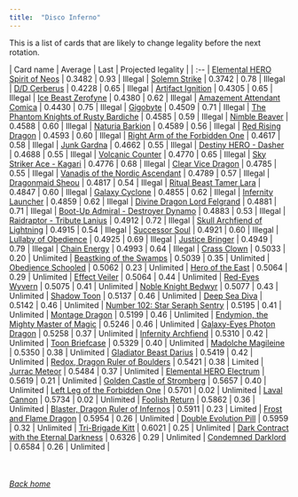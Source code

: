 ```yaml
---
title:  "Disco Inferno"
---
```


This is a list of cards that are likely to change legality before the next rotation.

| Card name | Average | Last | Projected legality |
| :-- |
[Elemental HERO Spirit of Neos](https://db.ygoprodeck.com/card/?search=Elemental%20HERO%20Spirit%20of%20Neos) | 0.3482 | 0.93 | Illegal |
[Solemn Strike](https://db.ygoprodeck.com/card/?search=Solemn%20Strike) | 0.3742 | 0.78 | Illegal |
[D/D Cerberus](https://db.ygoprodeck.com/card/?search=D/D%20Cerberus) | 0.4228 | 0.65 | Illegal |
[Artifact Ignition](https://db.ygoprodeck.com/card/?search=Artifact%20Ignition) | 0.4305 | 0.65 | Illegal |
[Ice Beast Zerofyne](https://db.ygoprodeck.com/card/?search=Ice%20Beast%20Zerofyne) | 0.4380 | 0.62 | Illegal |
[Amazement Attendant Comica](https://db.ygoprodeck.com/card/?search=Amazement%20Attendant%20Comica) | 0.4430 | 0.75 | Illegal |
[Gigobyte](https://db.ygoprodeck.com/card/?search=Gigobyte) | 0.4509 | 0.71 | Illegal |
[The Phantom Knights of Rusty Bardiche](https://db.ygoprodeck.com/card/?search=The%20Phantom%20Knights%20of%20Rusty%20Bardiche) | 0.4585 | 0.59 | Illegal |
[Nimble Beaver](https://db.ygoprodeck.com/card/?search=Nimble%20Beaver) | 0.4588 | 0.60 | Illegal |
[Naturia Barkion](https://db.ygoprodeck.com/card/?search=Naturia%20Barkion) | 0.4589 | 0.56 | Illegal |
[Red Rising Dragon](https://db.ygoprodeck.com/card/?search=Red%20Rising%20Dragon) | 0.4593 | 0.60 | Illegal |
[Right Arm of the Forbidden One](https://db.ygoprodeck.com/card/?search=Right%20Arm%20of%20the%20Forbidden%20One) | 0.4617 | 0.58 | Illegal |
[Junk Gardna](https://db.ygoprodeck.com/card/?search=Junk%20Gardna) | 0.4662 | 0.55 | Illegal |
[Destiny HERO - Dasher](https://db.ygoprodeck.com/card/?search=Destiny%20HERO%20-%20Dasher) | 0.4688 | 0.55 | Illegal |
[Volcanic Counter](https://db.ygoprodeck.com/card/?search=Volcanic%20Counter) | 0.4770 | 0.65 | Illegal |
[Sky Striker Ace - Kagari](https://db.ygoprodeck.com/card/?search=Sky%20Striker%20Ace%20-%20Kagari) | 0.4776 | 0.68 | Illegal |
[Clear Vice Dragon](https://db.ygoprodeck.com/card/?search=Clear%20Vice%20Dragon) | 0.4785 | 0.55 | Illegal |
[Vanadis of the Nordic Ascendant](https://db.ygoprodeck.com/card/?search=Vanadis%20of%20the%20Nordic%20Ascendant) | 0.4789 | 0.57 | Illegal |
[Dragonmaid Sheou](https://db.ygoprodeck.com/card/?search=Dragonmaid%20Sheou) | 0.4817 | 0.54 | Illegal |
[Ritual Beast Tamer Lara](https://db.ygoprodeck.com/card/?search=Ritual%20Beast%20Tamer%20Lara) | 0.4847 | 0.60 | Illegal |
[Galaxy Cyclone](https://db.ygoprodeck.com/card/?search=Galaxy%20Cyclone) | 0.4855 | 0.62 | Illegal |
[Infernity Launcher](https://db.ygoprodeck.com/card/?search=Infernity%20Launcher) | 0.4859 | 0.62 | Illegal |
[Divine Dragon Lord Felgrand](https://db.ygoprodeck.com/card/?search=Divine%20Dragon%20Lord%20Felgrand) | 0.4881 | 0.71 | Illegal |
[Boot-Up Admiral - Destroyer Dynamo](https://db.ygoprodeck.com/card/?search=Boot-Up%20Admiral%20-%20Destroyer%20Dynamo) | 0.4883 | 0.53 | Illegal |
[Raidraptor - Tribute Lanius](https://db.ygoprodeck.com/card/?search=Raidraptor%20-%20Tribute%20Lanius) | 0.4912 | 0.72 | Illegal |
[Skull Archfiend of Lightning](https://db.ygoprodeck.com/card/?search=Skull%20Archfiend%20of%20Lightning) | 0.4915 | 0.54 | Illegal |
[Successor Soul](https://db.ygoprodeck.com/card/?search=Successor%20Soul) | 0.4921 | 0.60 | Illegal |
[Lullaby of Obedience](https://db.ygoprodeck.com/card/?search=Lullaby%20of%20Obedience) | 0.4925 | 0.69 | Illegal |
[Justice Bringer](https://db.ygoprodeck.com/card/?search=Justice%20Bringer) | 0.4949 | 0.79 | Illegal |
[Chain Energy](https://db.ygoprodeck.com/card/?search=Chain%20Energy) | 0.4993 | 0.64 | Illegal |
[Crass Clown](https://db.ygoprodeck.com/card/?search=Crass%20Clown) | 0.5033 | 0.20 | Unlimited |
[Beastking of the Swamps](https://db.ygoprodeck.com/card/?search=Beastking%20of%20the%20Swamps) | 0.5039 | 0.35 | Unlimited |
[Obedience Schooled](https://db.ygoprodeck.com/card/?search=Obedience%20Schooled) | 0.5062 | 0.23 | Unlimited |
[Hero of the East](https://db.ygoprodeck.com/card/?search=Hero%20of%20the%20East) | 0.5064 | 0.29 | Unlimited |
[Effect Veiler](https://db.ygoprodeck.com/card/?search=Effect%20Veiler) | 0.5064 | 0.44 | Unlimited |
[Red-Eyes Wyvern](https://db.ygoprodeck.com/card/?search=Red-Eyes%20Wyvern) | 0.5075 | 0.41 | Unlimited |
[Noble Knight Bedwyr](https://db.ygoprodeck.com/card/?search=Noble%20Knight%20Bedwyr) | 0.5077 | 0.43 | Unlimited |
[Shadow Toon](https://db.ygoprodeck.com/card/?search=Shadow%20Toon) | 0.5137 | 0.46 | Unlimited |
[Deep Sea Diva](https://db.ygoprodeck.com/card/?search=Deep%20Sea%20Diva) | 0.5142 | 0.46 | Unlimited |
[Number 102: Star Seraph Sentry](https://db.ygoprodeck.com/card/?search=Number%20102:%20Star%20Seraph%20Sentry) | 0.5195 | 0.41 | Unlimited |
[Montage Dragon](https://db.ygoprodeck.com/card/?search=Montage%20Dragon) | 0.5199 | 0.46 | Unlimited |
[Endymion, the Mighty Master of Magic](https://db.ygoprodeck.com/card/?search=Endymion,%20the%20Mighty%20Master%20of%20Magic) | 0.5246 | 0.46 | Unlimited |
[Galaxy-Eyes Photon Dragon](https://db.ygoprodeck.com/card/?search=Galaxy-Eyes%20Photon%20Dragon) | 0.5258 | 0.37 | Unlimited |
[Infernity Archfiend](https://db.ygoprodeck.com/card/?search=Infernity%20Archfiend) | 0.5310 | 0.42 | Unlimited |
[Toon Briefcase](https://db.ygoprodeck.com/card/?search=Toon%20Briefcase) | 0.5329 | 0.40 | Unlimited |
[Madolche Magileine](https://db.ygoprodeck.com/card/?search=Madolche%20Magileine) | 0.5350 | 0.38 | Unlimited |
[Gladiator Beast Darius](https://db.ygoprodeck.com/card/?search=Gladiator%20Beast%20Darius) | 0.5419 | 0.42 | Unlimited |
[Redox, Dragon Ruler of Boulders](https://db.ygoprodeck.com/card/?search=Redox,%20Dragon%20Ruler%20of%20Boulders) | 0.5421 | 0.38 | Limited |
[Jurrac Meteor](https://db.ygoprodeck.com/card/?search=Jurrac%20Meteor) | 0.5484 | 0.37 | Unlimited |
[Elemental HERO Electrum](https://db.ygoprodeck.com/card/?search=Elemental%20HERO%20Electrum) | 0.5619 | 0.21 | Unlimited |
[Golden Castle of Stromberg](https://db.ygoprodeck.com/card/?search=Golden%20Castle%20of%20Stromberg) | 0.5657 | 0.40 | Unlimited |
[Left Leg of the Forbidden One](https://db.ygoprodeck.com/card/?search=Left%20Leg%20of%20the%20Forbidden%20One) | 0.5701 | 0.02 | Unlimited |
[Laval Cannon](https://db.ygoprodeck.com/card/?search=Laval%20Cannon) | 0.5734 | 0.02 | Unlimited |
[Foolish Return](https://db.ygoprodeck.com/card/?search=Foolish%20Return) | 0.5862 | 0.36 | Unlimited |
[Blaster, Dragon Ruler of Infernos](https://db.ygoprodeck.com/card/?search=Blaster,%20Dragon%20Ruler%20of%20Infernos) | 0.5911 | 0.23 | Limited |
[Frost and Flame Dragon](https://db.ygoprodeck.com/card/?search=Frost%20and%20Flame%20Dragon) | 0.5954 | 0.26 | Unlimited |
[Double Evolution Pill](https://db.ygoprodeck.com/card/?search=Double%20Evolution%20Pill) | 0.5959 | 0.32 | Unlimited |
[Tri-Brigade Kitt](https://db.ygoprodeck.com/card/?search=Tri-Brigade%20Kitt) | 0.6021 | 0.25 | Unlimited |
[Dark Contract with the Eternal Darkness](https://db.ygoprodeck.com/card/?search=Dark%20Contract%20with%20the%20Eternal%20Darkness) | 0.6326 | 0.29 | Unlimited |
[Condemned Darklord](https://db.ygoprodeck.com/card/?search=Condemned%20Darklord) | 0.6584 | 0.26 | Unlimited |

<br>

###### [Back home](index)